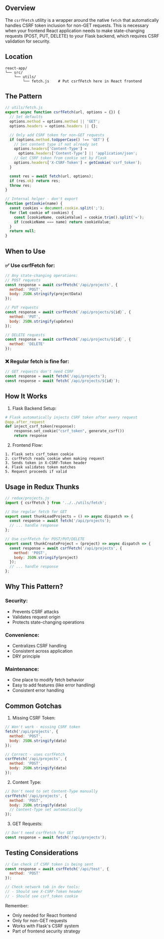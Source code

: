 ## Overview
The `csrfFetch` utility is a wrapper around the native `fetch` that automatically handles CSRF token inclusion for non-GET requests. This is necessary when your frontend React application needs to make state-changing requests (POST, PUT, DELETE) to your Flask backend, which requires CSRF validation for security.

## Location
```
react-app/
└── src/
    └── utils/
        └── fetch.js    # Put csrfFetch here in React frontend
```

## The Pattern
```javascript
// utils/fetch.js
export async function csrfFetch(url, options = {}) {
  // Set defaults
  options.method = options.method || 'GET';
  options.headers = options.headers || {};

  // Only add CSRF token for non-GET requests
  if (options.method.toUpperCase() !== 'GET') {
    // Set content type if not already set
    options.headers['Content-Type'] = 
      options.headers['Content-Type'] || 'application/json';
    // Get CSRF token from cookie set by Flask
    options.headers['X-CSRF-Token'] = getCookie('csrf_token');
  }

  const res = await fetch(url, options);
  if (res.ok) return res;
  throw res;
}

// Internal helper - don't export
function getCookie(name) {
  const cookies = document.cookie.split(';');
  for (let cookie of cookies) {
    const [cookieName, cookieValue] = cookie.trim().split('=');
    if (cookieName === name) return cookieValue;
  }
  return null;
}
```

## When to Use

### ✅ Use csrfFetch for:
```javascript
// Any state-changing operations:
// POST requests
const response = await csrfFetch('/api/projects', {
  method: 'POST',
  body: JSON.stringify(projectData)
});

// PUT requests
const response = await csrfFetch(`/api/projects/${id}`, {
  method: 'PUT',
  body: JSON.stringify(updates)
});

// DELETE requests
const response = await csrfFetch(`/api/projects/${id}`, {
  method: 'DELETE'
});
```

### ❌ Regular fetch is fine for:
```javascript
// GET requests don't need CSRF
const response = await fetch('/api/projects');
const response = await fetch(`/api/projects/${id}`);
```

## How It Works

1. Flask Backend Setup:
```python
# Flask automatically injects CSRF token after every request
@app.after_request
def inject_csrf_token(response):
    response.set_cookie("csrf_token", generate_csrf())
    return response
```

2. Frontend Flow:
```plaintext
1. Flask sets csrf_token cookie
2. csrfFetch reads cookie when making request
3. Sends token in X-CSRF-Token header
4. Flask validates token matches
5. Request proceeds if valid
```

## Usage in Redux Thunks
```javascript
// redux/projects.js
import { csrfFetch } from '../../utils/fetch';

// Use regular fetch for GET
export const thunkLoadProjects = () => async dispatch => {
  const response = await fetch('/api/projects');
  // ... handle response
};

// Use csrfFetch for POST/PUT/DELETE
export const thunkCreateProject = (project) => async dispatch => {
  const response = await csrfFetch('/api/projects', {
    method: 'POST',
    body: JSON.stringify(project)
  });
  // ... handle response
};
```

## Why This Pattern?

### Security:
- Prevents CSRF attacks
- Validates request origin
- Protects state-changing operations

### Convenience:
- Centralizes CSRF handling
- Consistent across application
- DRY principle

### Maintenance:
- One place to modify fetch behavior
- Easy to add features (like error handling)
- Consistent error handling

## Common Gotchas

1. Missing CSRF Token:
```javascript
// Won't work - missing CSRF token
fetch('/api/projects', {
  method: 'POST',
  body: JSON.stringify(data)
}); 

// Correct - uses csrfFetch
csrfFetch('/api/projects', {
  method: 'POST',
  body: JSON.stringify(data)
});
```

2. Content Type:
```javascript
// Don't need to set Content-Type manually
csrfFetch('/api/projects', {
  method: 'POST',
  body: JSON.stringify(data)
  // Content-Type set automatically
});
```

3. GET Requests:
```javascript
// Don't need csrfFetch for GET
const response = await fetch('/api/projects');
```

## Testing Considerations
```javascript
// Can check if CSRF token is being sent
const response = await csrfFetch('/api/test', {
  method: 'POST'
});

// Check network tab in dev tools:
// - Should see X-CSRF-Token header
// - Should see csrf_token cookie
```

Remember:
- Only needed for React frontend
- Only for non-GET requests
- Works with Flask's CSRF system
- Part of frontend security strategy